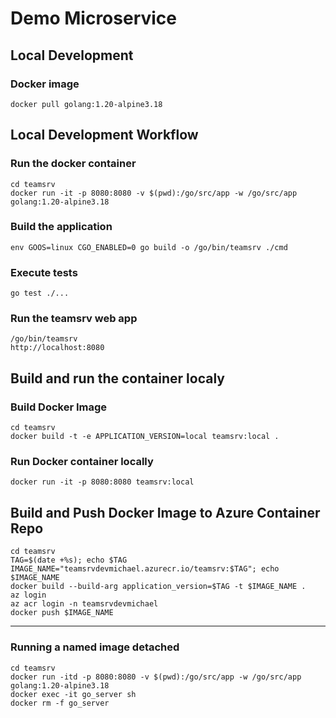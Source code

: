 # Demo Microservice

## Local Development

### Docker image

    docker pull golang:1.20-alpine3.18

## Local Development Workflow

### Run the docker container

    cd teamsrv
    docker run -it -p 8080:8080 -v $(pwd):/go/src/app -w /go/src/app golang:1.20-alpine3.18

### Build the application

    env GOOS=linux CGO_ENABLED=0 go build -o /go/bin/teamsrv ./cmd

### Execute tests

    go test ./...

### Run the teamsrv web app

    /go/bin/teamsrv
    http://localhost:8080

## Build and run the container localy

### Build Docker Image

    cd teamsrv
    docker build -t -e APPLICATION_VERSION=local teamsrv:local .
    
### Run Docker container locally

    docker run -it -p 8080:8080 teamsrv:local

## Build and Push Docker Image to Azure Container Repo

    cd teamsrv
    TAG=$(date +%s); echo $TAG
    IMAGE_NAME="teamsrvdevmichael.azurecr.io/teamsrv:$TAG"; echo $IMAGE_NAME
    docker build --build-arg application_version=$TAG -t $IMAGE_NAME .
    az login
    az acr login -n teamsrvdevmichael   
    docker push $IMAGE_NAME

---

### Running a named image detached

    cd teamsrv
    docker run -itd -p 8080:8080 -v $(pwd):/go/src/app -w /go/src/app golang:1.20-alpine3.18
    docker exec -it go_server sh
    docker rm -f go_server
